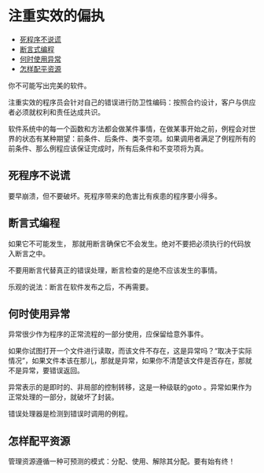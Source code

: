 # 注重实效的偏执

- [死程序不说谎](#死程序不说谎)
- [断言式编程](#断言式编程)
- [何时使用异常](#何时使用异常)
- [怎样配平资源](#怎样配平资源)

你不可能写出完美的软件。

注重实效的程序员会针对自己的错误进行防卫性编码：按照合约设计，客户与供应者必须就权利和责任达成共识。

软件系统中的每一个函数和方法都会做某件事情，在做某事开始之前，例程会对世界的状态有某种期望：前条件、后条件、类不变项。如果调用者满足了例程所有的前条件、那么例程应该保证完成时，所有后条件和不变项将为真。

## 死程序不说谎

要早崩溃，但不要破坏。死程序带来的危害比有疾患的程序要小得多。

## 断言式编程

如果它不可能发生， 那就用断言确保它不会发生。绝对不要把必须执行的代码放入断言之中。

不要用断言代替真正的错误处理，断言检查的是绝不应该发生的事情。

乐观的说法：断言在软件发布之后，不再需要。

## 何时使用异常

异常很少作为程序的正常流程的一部分使用，应保留给意外事件。

如果你试图打开一个文件进行读取，而该文件不存在，这是异常吗？“取决于实际情况”，如果文件本该在那儿，那就是异常，如果你不清楚该文件是否存在，那就不是异常，要错误返回。

异常表示的是即时的、非局部的控制转移，这是一种级联的goto 。异常如果作为正常处理的一部分，就破坏了封装。

错误处理器是检测到错误时调用的例程。

## 怎样配平资源

管理资源遵循一种可预测的模式：分配、使用、解除其分配。要有始有终！
